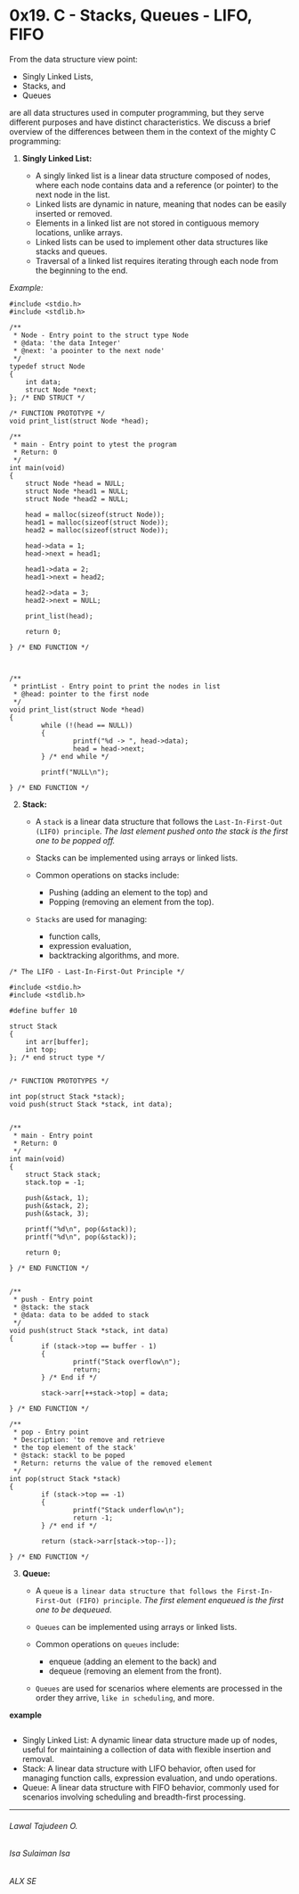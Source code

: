 <h1>0x19. C - Stacks, Queues - LIFO, FIFO</h1>

From the data structure view point:

- Singly Linked Lists,
- Stacks, and
- Queues

are all data structures used in computer programming, but they serve different purposes and have distinct characteristics.
We discuss a brief overview of the differences between them in the context of the mighty C programming:

1. <b>Singly Linked List:</b>

	- A singly linked list is a linear data structure composed of nodes, where each node contains data and a reference (or pointer) to the next node in the list.
	- Linked lists are dynamic in nature, meaning that nodes can be easily inserted or removed.
	- Elements in a linked list are not stored in contiguous memory locations, unlike arrays.
	- Linked lists can be used to implement other data structures like stacks and queues.
	- Traversal of a linked list requires iterating through each node from the beginning to the end.

<em>Example:</em>
```
#include <stdio.h>
#include <stdlib.h>

/**
 * Node - Entry point to the struct type Node
 * @data: 'the data Integer'
 * @next: 'a poointer to the next node'
 */
typedef struct Node
{
	int data;
	struct Node *next;
}; /* END STRUCT */

/* FUNCTION PROTOTYPE */
void print_list(struct Node *head);

/**
 * main - Entry point to ytest the program
 * Return: 0
 */
int main(void)
{
	struct Node *head = NULL;
	struct Node *head1 = NULL;
	struct Node *head2 = NULL;

	head = malloc(sizeof(struct Node));
	head1 = malloc(sizeof(struct Node));
	head2 = malloc(sizeof(struct Node));

	head->data = 1;
	head->next = head1;

	head1->data = 2;
	head1->next = head2;

	head2->data = 3;
	head2->next = NULL;

	print_list(head);

	return 0;

} /* END FUNCTION */



/**
 * printList - Entry point to print the nodes in list
 * @head: pointer to the first node
 */
void print_list(struct Node *head)
{
        while (!(head == NULL))
        {
                printf("%d -> ", head->data);
                head = head->next;
        } /* end while */

        printf("NULL\n");

} /* END FUNCTION */

```



2. <b>Stack:</b>

	- A `stack` is a linear data structure that follows the `Last-In-First-Out (LIFO) principle`. <em>The last element pushed onto the stack is the first one to be popped off.</em>

	- Stacks can be implemented using arrays or linked lists.
	- Common operations on stacks include:

		+ Pushing (adding an element to the top) and
		+ Popping (removing an element from the top).

	- `Stacks` are used for managing:

		+ function calls,
		+ expression evaluation,
		+ backtracking algorithms, and more.

```
/* The LIFO - Last-In-First-Out Principle */

#include <stdio.h>
#include <stdlib.h>

#define buffer 10

struct Stack
{
	int arr[buffer];
	int top;
}; /* end struct type */


/* FUNCTION PROTOTYPES */

int pop(struct Stack *stack);
void push(struct Stack *stack, int data);


/**
 * main - Entry point
 * Return: 0
 */
int main(void)
{
	struct Stack stack;
	stack.top = -1;

	push(&stack, 1);
	push(&stack, 2);
	push(&stack, 3);

	printf("%d\n", pop(&stack));
	printf("%d\n", pop(&stack));

	return 0;

} /* END FUNCTION */


/**
 * push - Entry point
 * @stack: the stack
 * @data: data to be added to stack
 */
void push(struct Stack *stack, int data)
{
        if (stack->top == buffer - 1)
        {
                printf("Stack overflow\n");
                return;
        } /* End if */

        stack->arr[++stack->top] = data;

} /* END FUNCTION */

/**
 * pop - Entry point
 * Description: 'to remove and retrieve
 * the top element of the stack'
 * @stack: stackl to be poped
 * Return: returns the value of the removed element
 */
int pop(struct Stack *stack)
{
        if (stack->top == -1)
        {
                printf("Stack underflow\n");
                return -1;
        } /* end if */

        return (stack->arr[stack->top--]);

} /* END FUNCTION */

```


3. <b>Queue:</b>

	- A `queue` is `a linear data structure that follows the First-In-First-Out (FIFO) principle`. <em>The first element enqueued is the first one to be dequeued.</em>
	- `Queues` can be implemented using arrays or linked lists.
	- Common operations on `queues` include:

		+ enqueue (adding an element to the back) and
		+ dequeue (removing an element from the front).

	- `Queues` are used for scenarios where elements are processed in the order they arrive, `like in scheduling`, and more.

<b>example</b>
```

```


- Singly Linked List: A dynamic linear data structure made up of nodes, useful for maintaining a collection of data with flexible insertion and removal.
- Stack: A linear data structure with LIFO behavior, often used for managing function calls, expression evaluation, and undo operations.
- Queue: A linear data structure with FIFO behavior, commonly used for scenarios involving scheduling and breadth-first processing.

******************************************************************
<h6>Lawal Tajudeen O.</h6>
<h6>Isa Sulaiman Isa</h6>

<h6>ALX SE</h6>
